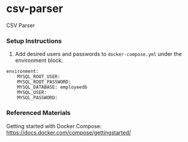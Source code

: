 # csv-parser
CSV Parser

### Setup Instructions

1. Add desired users and passwords to `docker-compose.yml` under the environment block.
```
environment:
    MYSQL_ROOT_USER:
    MYSQL_ROOT_PASSWORD: 
    MYSQL_DATABASE: employeedb
    MYSQL_USER: 
    MYSQL_PASSWORD: 
```

### Referenced Materials

Getting started with Docker Compose: 
https://docs.docker.com/compose/gettingstarted/